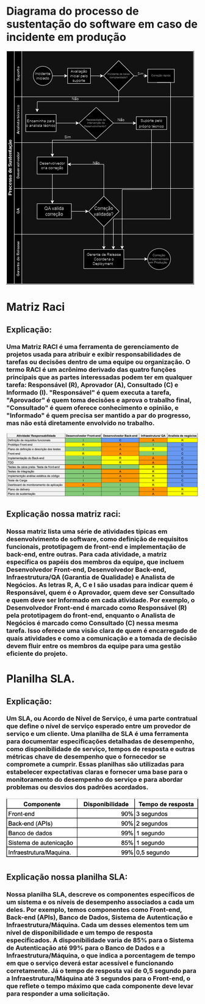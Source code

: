 
# Diagrama do processo de sustentação do software em caso de incidente em produção

<img src="./Assets/diagrama_sustentação.png"></img>

# Matriz Raci

## Explicação:

### Uma Matriz RACI é uma ferramenta de gerenciamento de projetos usada para atribuir e exibir responsabilidades de tarefas ou decisões dentro de uma equipe ou organização. O termo RACI é um acrônimo derivado das quatro funções principais que as partes interessadas podem ter em qualquer tarefa: Responsável (R), Aprovador (A), Consultado (C) e Informado (I). "Responsável" é quem executa a tarefa, "Aprovador" é quem toma decisões e aprova o trabalho final, "Consultado" é quem oferece conhecimento e opinião, e "Informado" é quem precisa ser mantido a par do progresso, mas não está diretamente envolvido no trabalho.

<img src="./Assets/Matriz_raci.png"></img>

## Explicação nossa matriz raci:

### Nossa matriz lista uma série de atividades típicas em desenvolvimento de software, como definição de requisitos funcionais, prototipagem de front-end e implementação de back-end, entre outras. Para cada atividade, a matriz especifica os papéis dos membros da equipe, que incluem Desenvolvedor Front-end, Desenvolvedor Back-end, Infraestrutura/QA (Garantia de Qualidade) e Analista de Negócios. As letras R, A, C e I são usadas para indicar quem é Responsável, quem é o Aprovador, quem deve ser Consultado e quem deve ser Informado em cada atividade. Por exemplo, o Desenvolvedor Front-end é marcado como Responsável (R) pela prototipagem do front-end, enquanto o Analista de Negócios é marcado como Consultado (C) nessa mesma tarefa. Isso oferece uma visão clara de quem é encarregado de quais atividades e como a comunicação e a tomada de decisão devem fluir entre os membros da equipe para uma gestão eficiente do projeto.


# Planilha SLA.

## Explicação:

### Um SLA, ou Acordo de Nível de Serviço, é uma parte contratual que define o nível de serviço esperado entre um provedor de serviço e um cliente. Uma planilha de SLA é uma ferramenta para documentar especificações detalhadas de desempenho, como disponibilidade de serviço, tempos de resposta e outras métricas chave de desempenho que o fornecedor se compromete a cumprir. Essas planilhas são utilizadas para estabelecer expectativas claras e fornecer uma base para o monitoramento do desempenho do serviço e para abordar problemas ou desvios dos padrões acordados.

<img src="./Assets/Planilha_sla.png"></img>

## Explicação nossa planilha SLA:

### Nossa planilha SLA, descreve os componentes específicos de um sistema e os níveis de desempenho associados a cada um deles. Por exemplo, temos componentes como Front-end, Back-end (APIs), Banco de Dados, Sistema de Autenticação e Infraestrutura/Máquina. Cada um desses elementos tem um nível de disponibilidade e um tempo de resposta especificados. A disponibilidade varia de 85% para o Sistema de Autenticação até 99% para o Banco de Dados e a Infraestrutura/Máquina, o que indica a porcentagem de tempo em que o serviço deverá estar acessível e funcionando corretamente. Já o tempo de resposta vai de 0,5 segundo para a Infraestrutura/Máquina até 3 segundos para o Front-end, o que reflete o tempo máximo que cada componente deve levar para responder a uma solicitação.






